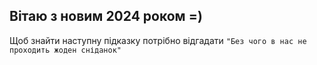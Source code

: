 ## Вітаю з новим 2024 роком =)
Щоб знайти наступну підказку потрібно відгадати 
````"Без чого в нас не проходить жоден сніданок"````
